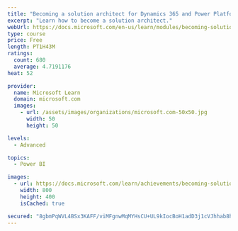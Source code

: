 ```yaml
---
title: "Becoming a solution architect for Dynamics 365 and Power Platform"
excerpt: "Learn how to become a solution architect."
webUrl: https://docs.microsoft.com/en-us/learn/modules/becoming-solution-architect/
type: course
price: Free
length: PT1H43M
ratings:
  count: 680
  average: 4.7191176
heat: 52

provider:
  name: Microsoft Learn
  domain: microsoft.com
  images:
    - url: /assets/images/organizations/microsoft.com-50x50.jpg
      width: 50
      height: 50

levels:
  - Advanced

topics:
  - Power BI

images:
  - url: https://docs.microsoft.com/learn/achievements/becoming-solution-architect-social.png
    width: 800
    height: 400
    isCached: true

secured: "8gbmPqWVL4BSx3KAFF/viMFgnwMqMYHsCU+UL9kIocBoH1adD3j1cVJhhab8hBDcLn1y60xIB4fSKNFv7Oerd3rAsCZQTVvVcU84JSrfY2IqwghvYIv+pdkEbbhVWxBJ798bI7CwjOtDjTkbgMOUQt2LBQTBF47qT01SptvvFgbuPFkbNzYieedLeIld3MQc0g6dlKYLIc04TClrGYJnVkE0BTlqr9F6Uq+vyeGJxyZF/4qYs3FimA1+KNDgOly00Mb/cyND7B31Yn+1WHYZAHj1hrE9hdnjRah2CNZBJF6zQX08jf3OTi9BhGwOT8FQF+/Fq1TWPQTx+rQ4aj0ZNjMcu86ZP1++mv/ZAE7iqmkYj4DrcduMCwR5BFaZUbmVhyoHJpnHAHVCOMRhRGk87Q52zbuKaSw0Tt9M9erI2ss=;F2mufm6oBiG622KuAG/NTQ=="
---
```


